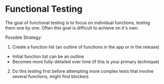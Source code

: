 # Functional Testing

The goal of functional testing is to focus on individual functions, testing them one by one. Often this goal is difficult to achieve on it's own.

Possible Strategy:

1. Create a function list (an outline of functions in the app or in the release)
  - Initial function list can be an outline
  - Becomes more fully-detailed over time (if this is your primary technique)
2. Do this testing first before attempting more complex tests that involve several functions, might find blockers
